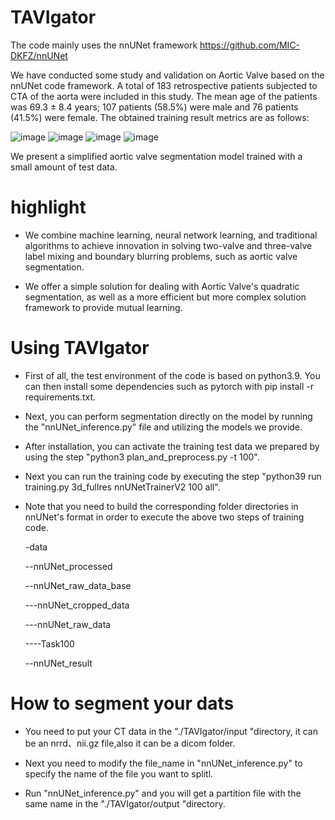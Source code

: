 
# TAVIgator
The code mainly uses the nnUNet framework
https://github.com/MIC-DKFZ/nnUNet

We have conducted some study and validation on Aortic Valve based on the nnUNet code framework.
A total of 183 retrospective patients subjected to CTA of the aorta were included in this study. The mean age of the patients was 69.3 ± 8.4 years; 107 patients (58.5%) were male and 76 patients (41.5%) were female.
The obtained training result metrics are as follows:

![image](https://github.com/Saint-Twmx/TAVIgator/assets/165255758/94b9a363-b215-44c6-93f1-49ec0ff6352e)
![image](https://github.com/Saint-Twmx/TAVIgator/assets/165255758/7c8ea41a-d610-473b-b54a-44ed5c425412)
![image](https://github.com/Saint-Twmx/TAVIgator/assets/165255758/823cdccb-f569-40e8-b8a5-2431ee9e76f7)
![image](https://github.com/Saint-Twmx/TAVIgator/assets/165255758/3ce2fed8-27a2-47b1-b511-1cb2b720a44e)





We present a simplified aortic valve segmentation model trained with a small amount of test data.

# highlight


- We combine machine learning, neural network learning, and traditional algorithms to achieve innovation in solving two-valve and three-valve label mixing and boundary blurring problems, such as aortic valve segmentation.

- We offer a simple solution for dealing with Aortic Valve's quadratic segmentation, as well as a more efficient but more complex solution framework to provide mutual learning.


# Using TAVIgator

- First of all, the test environment of the code is based on python3.9.  You can then install some dependencies such as pytorch with pip install -r requirements.txt. 

- Next, you can perform segmentation directly on the model by running the "nnUNet_inference.py" file and utilizing the models we provide.

- After installation, you can activate the training test data we prepared by using the step "python3 plan_and_preprocess.py -t 100". 

- Next you can run the training code by executing the step "python39 run training.py 3d_fullres nnUNetTrainerV2 100 all".

- Note that you need to build the corresponding folder directories in nnUNet's format in order to execute the above two steps of training code.
  
    -data
  
    --nnUNet_processed
  
    --nnUNet_raw_data_base
  
    ---nnUNet_cropped_data
  
    ---nnUNet_raw_data
  
    ----Task100
  
    --nnUNet_result
  

# How to segment your dats

- You need to put your CT data in the "./TAVIgator/input "directory, it can be an nrrd、nii.gz file,also it can be a dicom folder.

- Next you need to modify the file_name in "nnUNet_inference.py" to specify the name of the file you want to splitl.

- Run "nnUNet_inference.py" and you will get a partition file with the same name in the "./TAVIgator/output "directory.
